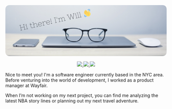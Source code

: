 <p align="center">
  <img src="https://raw.githubusercontent.com/wjloo95/wjloo95/master/rounded-banner.png" alt="Hi there! I'm Will" />
</p>

<p align="center">
  <a href="mailto:loo.williamj@gmail.com">
    <img src="https://img.shields.io/badge/Email-%230077B5.svg?&style=flat&logo=gmail&logoColor=white&color=b23121" />
  </a>
  <a href="https://www.linkedin.com/in/william-loo/">
    <img src="https://img.shields.io/badge/LinkedIn-%230077B5.svg?&style=flat&logo=linkedin&logoColor=white&color=0E76A8" />
  </a>
  <a href="https://www.facebook.com/looberto">
    <img src="https://img.shields.io/badge/Facebook-%230077B5.svg?&style=flat&logo=facebook&logoColor=white&color=3b5998" />
  </a>
</p>

Nice to meet you! I'm a software engineer currently based in the NYC area. Before venturing into the world of development, I worked as a product manager at Wayfair. 

When I’m not working on my next project, you can find me analyzing the latest NBA story lines or planning out my next travel adventure.

<!--
**wjloo95/wjloo95** is a ✨ _special_ ✨ repository because its `README.md` (this file) appears on your GitHub profile.

Here are some ideas to get you started:

- 🔭 I’m currently working on ...
- 🌱 I’m currently learning ...
- 👯 I’m looking to collaborate on ...
- 🤔 I’m looking for help with ...
- 💬 Ask me about ...
- 📫 How to reach me: ...
- 😄 Pronouns: ...
- ⚡ Fun fact: ...
-->
